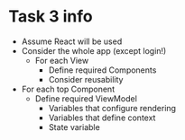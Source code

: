 # Task 3 info
- Assume React will be used 
- Consider the whole app (except login!)
  - For each View
    - Define required Components
    - Consider reusability
- For each top Component
  - Define required ViewModel
    - Variables that configure rendering
    - Variables that define context
    - State variable

